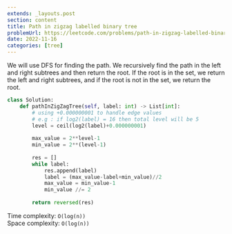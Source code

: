 ```yaml
---
extends: _layouts.post
section: content
title: Path in zigzag labelled binary tree
problemUrl: https://leetcode.com/problems/path-in-zigzag-labelled-binary-tree/
date: 2022-11-16
categories: [tree]
---
```


We will use DFS for finding the path. We recursively find the path in the left and right subtrees and then return the root. If the root is in the set, we return the left and right subtrees, and if the root is not in the set, we return the root.

```python
class Solution:
    def pathInZigZagTree(self, label: int) -> List[int]:
        # using +0.000000001 to handle edge values
        # e.g : if log2(label) = 16 then total level will be 5
        level = ceil(log2(label)+0.000000001)
        
        max_value = 2**level-1
        min_value = 2**(level-1)
        
        res = []
        while label:
            res.append(label)
            label = (max_value-label+min_value)//2
            max_value = min_value-1
            min_value //= 2
        
        return reversed(res)
```

Time complexity: `O(log(n))` <br/>
Space complexity: `O(log(n))`